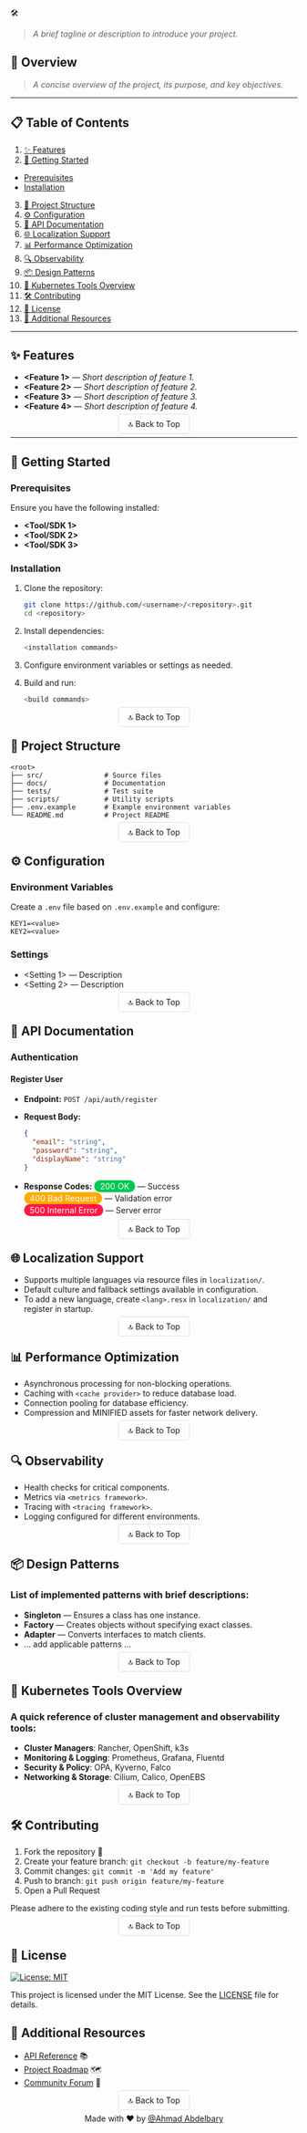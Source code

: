 🛠️ **<Project Title>**
> _A brief tagline or description to introduce your project._

## 📖 Overview
> _A concise overview of the project, its purpose, and key objectives._

---

## 📋 Table of Contents
1. [✨ Features](#-features)
2. [🚀 Getting Started](#-getting-started)
  - [Prerequisites](#prerequisites)
  - [Installation](#installation)
3. [📁 Project Structure](#-project-structure)
4. [⚙️ Configuration](#-configuration)
5. [📖 API Documentation](#-api-documentation)
6. [🌐 Localization Support](#-localization-support)
7. [📊 Performance Optimization](#-performance-optimization)
8. [🔍 Observability](#-observability)
9. [📦 Design Patterns](#-design-patterns)
10. [🏢 Kubernetes Tools Overview](#-kubernetes-tools-overview)
11. [🛠️ Contributing](#-contributing)
12. [📜 License](#-license)
13. [🔗 Additional Resources](#-additional-resources)

---

## ✨ Features
- **<Feature 1>** — _Short description of feature 1._
- **<Feature 2>** — _Short description of feature 2._
- **<Feature 3>** — _Short description of feature 3._
- **<Feature 4>** — _Short description of feature 4._

<div align="center">
  <a href="#-table-of-contents" style="text-decoration: none; border: 1px solid #ddd; border-radius: 5px; padding: 8px 16px; transition: background-color 0.3s;">
    🔝 Back to Top
  </a>
</div>

---

## 🚀 Getting Started
### Prerequisites
Ensure you have the following installed:
- **<Tool/SDK 1>**
- **<Tool/SDK 2>**
- **<Tool/SDK 3>**

### Installation
1. Clone the repository:
   ```bash
   git clone https://github.com/<username>/<repository>.git
   cd <repository>
   ```

2. Install dependencies:
   ```bash
   <installation commands>
   ```

3. Configure environment variables or settings as needed.
4. Build and run:
    ```bash
    <build commands>
    ```

<div align="center">
  <a href="#-table-of-contents" style="text-decoration: none; border: 1px solid #ddd; border-radius: 5px; padding: 8px 16px; transition: background-color 0.3s;">
    🔝 Back to Top
  </a>
</div>

## 📁 Project Structure
 ```
 <root>
├── src/               # Source files
├── docs/              # Documentation
├── tests/             # Test suite
├── scripts/           # Utility scripts
├── .env.example       # Example environment variables
└── README.md          # Project README
 ```

<div align="center">
  <a href="#-table-of-contents" style="text-decoration: none; border: 1px solid #ddd; border-radius: 5px; padding: 8px 16px; transition: background-color 0.3s;">
    🔝 Back to Top
  </a>
</div>

## ⚙️ Configuration
### Environment Variables
Create a `.env` file based on `.env.example` and configure:
```
KEY1=<value>
KEY2=<value>
```

### Settings
- <Setting 1> — Description
- <Setting 2> — Description

<div align="center">
  <a href="#-table-of-contents" style="text-decoration: none; border: 1px solid #ddd; border-radius: 5px; padding: 8px 16px; transition: background-color 0.3s;">
    🔝 Back to Top
  </a>
</div>

## 📖 API Documentation

### Authentication
#### Register User
- **Endpoint:** `POST /api/auth/register`
- **Request Body:**
  ```json
  {
    "email": "string",
    "password": "string",
    "displayName": "string"
  }
  ```

- **Response Codes:**
<span style="display: inline-block; background: #00c853; color: white; padding: 2px 10px; border-radius: 15px; font-size: 0.9rem;">200 OK</span> — Success  
<span style="display: inline-block; background: #ffab00; color: white; padding: 2px 10px; border-radius: 15px; font-size: 0.9rem;">400 Bad Request</span> — Validation error  
<span style="display: inline-block; background: #ff1744; color: white; padding: 2px 10px; border-radius: 15px; font-size: 0.9rem;">500 Internal Error</span> — Server error

<div align="center">
  <a href="#-table-of-contents" style="text-decoration: none; border: 1px solid #ddd; border-radius: 5px; padding: 8px 16px; transition: background-color 0.3s;">
    🔝 Back to Top
  </a>
</div>

## 🌐 Localization Support
- Supports multiple languages via resource files in `localization/`.
- Default culture and fallback settings available in configuration.
- To add a new language, create `<lang>.resx` in `localization/` and register in startup.

<div align="center">
  <a href="#-table-of-contents" style="text-decoration: none; border: 1px solid #ddd; border-radius: 5px; padding: 8px 16px; transition: background-color 0.3s;">
    🔝 Back to Top
  </a>
</div>

## 📊 Performance Optimization
- Asynchronous processing for non-blocking operations.
- Caching with `<cache provider>` to reduce database load.
- Connection pooling for database efficiency.
- Compression and MINIFIED assets for faster network delivery.

<div align="center">
  <a href="#-table-of-contents" style="text-decoration: none; border: 1px solid #ddd; border-radius: 5px; padding: 8px 16px; transition: background-color 0.3s;">
    🔝 Back to Top
  </a>
</div>

## 🔍 Observability
- Health checks for critical components.
- Metrics via `<metrics framework>`.
- Tracing with `<tracing framework>`.
- Logging configured for different environments.

<div align="center">
  <a href="#-table-of-contents" style="text-decoration: none; border: 1px solid #ddd; border-radius: 5px; padding: 8px 16px; transition: background-color 0.3s;">
    🔝 Back to Top
  </a>
</div>

## 📦 Design Patterns
### List of implemented patterns with brief descriptions:
- **Singleton** — Ensures a class has one instance.
- **Factory** — Creates objects without specifying exact classes.
- **Adapter** — Converts interfaces to match clients.
- ... add applicable patterns ...

<div align="center">
  <a href="#-table-of-contents" style="text-decoration: none; border: 1px solid #ddd; border-radius: 5px; padding: 8px 16px; transition: background-color 0.3s;">
    🔝 Back to Top
  </a>
</div>

## 🏢 Kubernetes Tools Overview
### A quick reference of cluster management and observability tools:
- **Cluster Managers**: Rancher, OpenShift, k3s
- **Monitoring & Logging**: Prometheus, Grafana, Fluentd
- **Security & Policy**: OPA, Kyverno, Falco
- **Networking & Storage**: Cilium, Calico, OpenEBS

<div align="center">
  <a href="#-table-of-contents" style="text-decoration: none; border: 1px solid #ddd; border-radius: 5px; padding: 8px 16px; transition: background-color 0.3s;">
    🔝 Back to Top
  </a>
</div>

## 🛠️ Contributing
1. Fork the repository 🍴
2. Create your feature branch: `git checkout -b feature/my-feature`
3. Commit changes: `git commit -m 'Add my feature'`
4. Push to branch: `git push origin feature/my-feature`
5. Open a Pull Request

Please adhere to the existing coding style and run tests before submitting.

<div align="center">
  <a href="#-table-of-contents" style="text-decoration: none; border: 1px solid #ddd; border-radius: 5px; padding: 8px 16px; transition: background-color 0.3s;">
    🔝 Back to Top
  </a>
</div>

## 📜 License
[![License: MIT](https://img.shields.io/badge/License-MIT-yellow.svg)](https://opensource.org/licenses/MIT)

This project is licensed under the MIT License. See the <a href="https://github.com/yourusername/your-repo/blob/master/LICENSE" target="_blank" rel="noopener noreferrer">LICENSE</a> file for details.

## 🔗 Additional Resources
- <a href="https://example.com/docs" target="_blank" rel="noopener noreferrer">API Reference</a> 📚
- <a href="https://example.com/roadmap" target="_blank" rel="noopener noreferrer">Project Roadmap</a> 🗺️
- <a href="https://forum.example.com" target="_blank" rel="noopener noreferrer">Community Forum</a> 💬

<div align="center">
  <a href="#-table-of-contents" style="text-decoration: none; border: 1px solid #ddd; border-radius: 5px; padding: 8px 16px; transition: background-color 0.3s;">
    🔝 Back to Top
  </a>
</div>

<p align="center"> Made with ❤️ by <a href="https://github.com/Ahmad-J-Bary">@Ahmad Abdelbary</a> </p>
